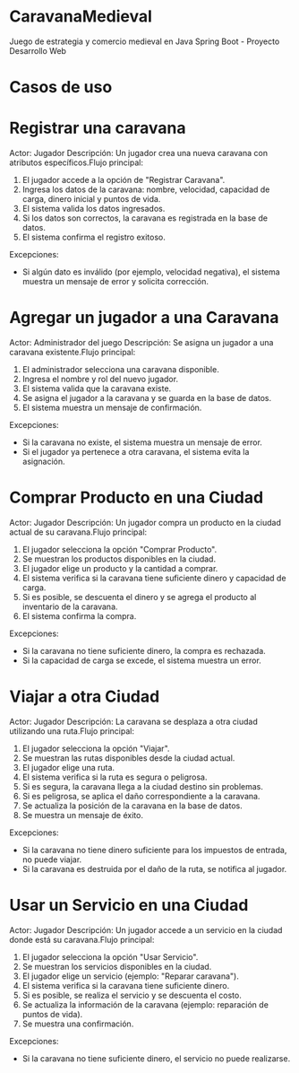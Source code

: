 # CaravanaMedieval
Juego de estrategia y comercio medieval en Java Spring Boot - Proyecto Desarrollo Web

# Casos de uso
# Registrar una caravana
Actor: Jugador
Descripción: Un jugador crea una nueva caravana con atributos específicos.Flujo principal:

1. El jugador accede a la opción de "Registrar Caravana".
2. Ingresa los datos de la caravana: nombre, velocidad, capacidad de carga, dinero inicial y puntos de vida.
3. El sistema valida los datos ingresados.
4. Si los datos son correctos, la caravana es registrada en la base de datos.
5. El sistema confirma el registro exitoso.

Excepciones:
- Si algún dato es inválido (por ejemplo, velocidad negativa), el sistema muestra un mensaje de error y solicita corrección.

# Agregar un jugador a una Caravana
Actor: Administrador del juego
Descripción: Se asigna un jugador a una caravana existente.Flujo principal:

1. El administrador selecciona una caravana disponible.
2. Ingresa el nombre y rol del nuevo jugador.
3. El sistema valida que la caravana existe.
4. Se asigna el jugador a la caravana y se guarda en la base de datos.
5. El sistema muestra un mensaje de confirmación.

Excepciones:
- Si la caravana no existe, el sistema muestra un mensaje de error.
- Si el jugador ya pertenece a otra caravana, el sistema evita la asignación.

# Comprar Producto en una Ciudad
Actor: Jugador
Descripción: Un jugador compra un producto en la ciudad actual de su caravana.Flujo principal:

1. El jugador selecciona la opción "Comprar Producto".
2. Se muestran los productos disponibles en la ciudad.
3. El jugador elige un producto y la cantidad a comprar.
4. El sistema verifica si la caravana tiene suficiente dinero y capacidad de carga.
5. Si es posible, se descuenta el dinero y se agrega el producto al inventario de la caravana.
6. El sistema confirma la compra.

Excepciones:
- Si la caravana no tiene suficiente dinero, la compra es rechazada.
- Si la capacidad de carga se excede, el sistema muestra un error.

# Viajar a otra Ciudad
Actor: Jugador
Descripción: La caravana se desplaza a otra ciudad utilizando una ruta.Flujo principal:

1. El jugador selecciona la opción "Viajar".
2. Se muestran las rutas disponibles desde la ciudad actual.
3. El jugador elige una ruta.
4. El sistema verifica si la ruta es segura o peligrosa.
5. Si es segura, la caravana llega a la ciudad destino sin problemas.
6. Si es peligrosa, se aplica el daño correspondiente a la caravana.
7. Se actualiza la posición de la caravana en la base de datos.
8. Se muestra un mensaje de éxito.

Excepciones:
- Si la caravana no tiene dinero suficiente para los impuestos de entrada, no puede viajar.
- Si la caravana es destruida por el daño de la ruta, se notifica al jugador.

# Usar un Servicio en una Ciudad
Actor: Jugador
Descripción: Un jugador accede a un servicio en la ciudad donde está su caravana.Flujo principal:

1. El jugador selecciona la opción "Usar Servicio".
2. Se muestran los servicios disponibles en la ciudad.
3. El jugador elige un servicio (ejemplo: "Reparar caravana").
4. El sistema verifica si la caravana tiene suficiente dinero.
5. Si es posible, se realiza el servicio y se descuenta el costo.
6. Se actualiza la información de la caravana (ejemplo: reparación de puntos de vida).
7. Se muestra una confirmación.

Excepciones:
- Si la caravana no tiene suficiente dinero, el servicio no puede realizarse.

